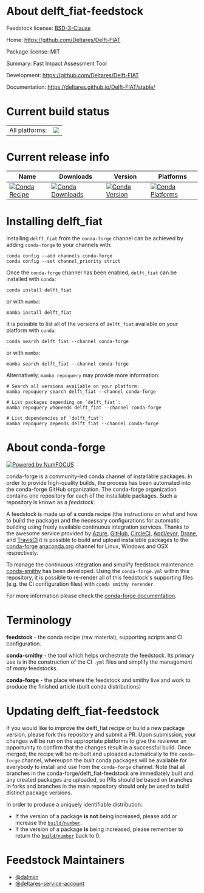 About delft_fiat-feedstock
==========================

Feedstock license: [BSD-3-Clause](https://github.com/conda-forge/delft_fiat-feedstock/blob/main/LICENSE.txt)

Home: https://github.com/Deltares/Delft-FIAT

Package license: MIT

Summary: Fast Impact Assessment Tool

Development: https://github.com/Deltares/Delft-FIAT

Documentation: https://deltares.github.io/Delft-FIAT/stable/

Current build status
====================


<table><tr><td>All platforms:</td>
    <td>
      <a href="https://dev.azure.com/conda-forge/feedstock-builds/_build/latest?definitionId=20925&branchName=main">
        <img src="https://dev.azure.com/conda-forge/feedstock-builds/_apis/build/status/delft_fiat-feedstock?branchName=main">
      </a>
    </td>
  </tr>
</table>

Current release info
====================

| Name | Downloads | Version | Platforms |
| --- | --- | --- | --- |
| [![Conda Recipe](https://img.shields.io/badge/recipe-delft_fiat-green.svg)](https://anaconda.org/conda-forge/delft_fiat) | [![Conda Downloads](https://img.shields.io/conda/dn/conda-forge/delft_fiat.svg)](https://anaconda.org/conda-forge/delft_fiat) | [![Conda Version](https://img.shields.io/conda/vn/conda-forge/delft_fiat.svg)](https://anaconda.org/conda-forge/delft_fiat) | [![Conda Platforms](https://img.shields.io/conda/pn/conda-forge/delft_fiat.svg)](https://anaconda.org/conda-forge/delft_fiat) |

Installing delft_fiat
=====================

Installing `delft_fiat` from the `conda-forge` channel can be achieved by adding `conda-forge` to your channels with:

```
conda config --add channels conda-forge
conda config --set channel_priority strict
```

Once the `conda-forge` channel has been enabled, `delft_fiat` can be installed with `conda`:

```
conda install delft_fiat
```

or with `mamba`:

```
mamba install delft_fiat
```

It is possible to list all of the versions of `delft_fiat` available on your platform with `conda`:

```
conda search delft_fiat --channel conda-forge
```

or with `mamba`:

```
mamba search delft_fiat --channel conda-forge
```

Alternatively, `mamba repoquery` may provide more information:

```
# Search all versions available on your platform:
mamba repoquery search delft_fiat --channel conda-forge

# List packages depending on `delft_fiat`:
mamba repoquery whoneeds delft_fiat --channel conda-forge

# List dependencies of `delft_fiat`:
mamba repoquery depends delft_fiat --channel conda-forge
```


About conda-forge
=================

[![Powered by
NumFOCUS](https://img.shields.io/badge/powered%20by-NumFOCUS-orange.svg?style=flat&colorA=E1523D&colorB=007D8A)](https://numfocus.org)

conda-forge is a community-led conda channel of installable packages.
In order to provide high-quality builds, the process has been automated into the
conda-forge GitHub organization. The conda-forge organization contains one repository
for each of the installable packages. Such a repository is known as a *feedstock*.

A feedstock is made up of a conda recipe (the instructions on what and how to build
the package) and the necessary configurations for automatic building using freely
available continuous integration services. Thanks to the awesome service provided by
[Azure](https://azure.microsoft.com/en-us/services/devops/), [GitHub](https://github.com/),
[CircleCI](https://circleci.com/), [AppVeyor](https://www.appveyor.com/),
[Drone](https://cloud.drone.io/welcome), and [TravisCI](https://travis-ci.com/)
it is possible to build and upload installable packages to the
[conda-forge](https://anaconda.org/conda-forge) [anaconda.org](https://anaconda.org/)
channel for Linux, Windows and OSX respectively.

To manage the continuous integration and simplify feedstock maintenance
[conda-smithy](https://github.com/conda-forge/conda-smithy) has been developed.
Using the ``conda-forge.yml`` within this repository, it is possible to re-render all of
this feedstock's supporting files (e.g. the CI configuration files) with ``conda smithy rerender``.

For more information please check the [conda-forge documentation](https://conda-forge.org/docs/).

Terminology
===========

**feedstock** - the conda recipe (raw material), supporting scripts and CI configuration.

**conda-smithy** - the tool which helps orchestrate the feedstock.
                   Its primary use is in the construction of the CI ``.yml`` files
                   and simplify the management of *many* feedstocks.

**conda-forge** - the place where the feedstock and smithy live and work to
                  produce the finished article (built conda distributions)


Updating delft_fiat-feedstock
=============================

If you would like to improve the delft_fiat recipe or build a new
package version, please fork this repository and submit a PR. Upon submission,
your changes will be run on the appropriate platforms to give the reviewer an
opportunity to confirm that the changes result in a successful build. Once
merged, the recipe will be re-built and uploaded automatically to the
`conda-forge` channel, whereupon the built conda packages will be available for
everybody to install and use from the `conda-forge` channel.
Note that all branches in the conda-forge/delft_fiat-feedstock are
immediately built and any created packages are uploaded, so PRs should be based
on branches in forks and branches in the main repository should only be used to
build distinct package versions.

In order to produce a uniquely identifiable distribution:
 * If the version of a package **is not** being increased, please add or increase
   the [``build/number``](https://docs.conda.io/projects/conda-build/en/latest/resources/define-metadata.html#build-number-and-string).
 * If the version of a package **is** being increased, please remember to return
   the [``build/number``](https://docs.conda.io/projects/conda-build/en/latest/resources/define-metadata.html#build-number-and-string)
   back to 0.

Feedstock Maintainers
=====================

* [@dalmijn](https://github.com/dalmijn/)
* [@deltares-service-account](https://github.com/deltares-service-account/)

